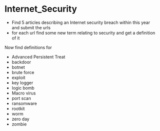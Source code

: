 # Internet_Security
* Find 5 articles describing an Internet security breach within this year and submit the urls
* for each url find some new term relating to security and get a definition of it 

Now find definitions for
  * Advanced Persistent Treat
  * backdoor
  * botnet
  * brute force
  * exploit
  * key logger
  * logic bomb
  * Macro virus
  * port scan
  * ransomware
  * rootkit
  * worm
  * zero day
  * zombie

